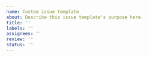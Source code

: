 ```yaml
---
name: Custom issue template
about: Describe this issue template's purpose here.
title: ''
labels: ''
assignees: ''
review: ''
status: ''
---
```



